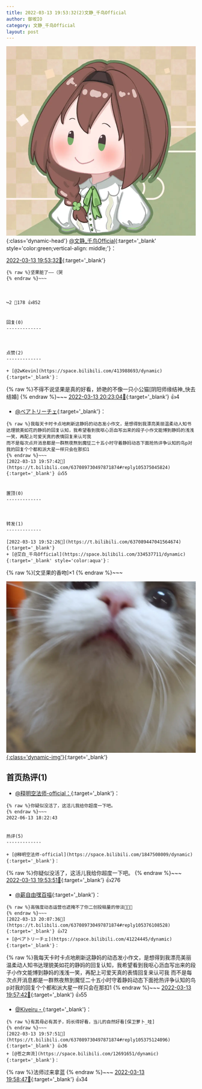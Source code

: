 ```yaml
---
title: 2022-03-13 19:53:32(2)文静_千鸟Official
author: 御坂IO
category: 文静_千鸟Official
layout: post
---
```


![img](/images/ac7482ed1b9a7f203dc68c0c4a77c488a27b108a.jpg){:class='dynamic-head'}
[@文静_千鸟Official](https://space.bilibili.com/667526012/dynamic){:target='_blank' style='color:green;vertical-align: middle;'}：

[2022-03-13 19:53:32🔗](https://t.bilibili.com/637089730497871874){:target='_blank'}

~~~
{% raw %}坚果脏了——（哭
{% endraw %}~~~



↪️2 💬178 👍852


回复(0)
-------------



点赞(2)
-------------

+ [@2wKevin](https://space.bilibili.com/413988693/dynamic){:target='_blank'}：
~~~
{% raw %}不得不说坚果是真的好看，娇艳的不像一只小公猫[阴阳师缘结神_快去结婚]
{% endraw %}~~~
[2022-03-13 20:23:04🔗](https://t.bilibili.com/637089730497871874#reply105377802656){:target='_blank'} 👍4
+ [@ベア卜リーチェ](https://space.bilibili.com/41224445/dynamic){:target='_blank'}：
~~~
{% raw %}我每天卡时卡点地刷新这静妈的动态发小作文，是想得到我漂亮美丽温柔动人知书达理貌美如花的静妈的回复认知，我希望看到我呕心沥血写出来的段子小作文能博到静妈的浅浅一笑，再配上可爱天真的表情回复来认可我
而不是每次点开消息都是一群熬夜熬到魔怔二十五小时守着静妈动态下面抢热评争认知的鸟p对我的回复个个都和派大星一样只会在那扣1
{% endraw %}~~~
[2022-03-13 19:57:42🔗](https://t.bilibili.com/637089730497871874#reply105375045824){:target='_blank'} 👍55


置顶(0)
-------------



转发(1)
-------------

[2022-03-13 19:52:26🔗](https://t.bilibili.com/637089447041564674){:target='_blank'}
+ [@艾白_千鸟Official](https://space.bilibili.com/334537711/dynamic){:target='_blank' style='color:aqua'}：
~~~
{% raw %}[文坚果的香吻]×1
{% endraw %}~~~


[![img](/images/f997bb8c53f732dc86dec4c042bd978ef96ac401.jpg){:class='dynamic-img'}](/images/f997bb8c53f732dc86dec4c042bd978ef96ac401.jpg){:target='_blank'}




首页热评(1)
-------------

+ [@释明空法师-official：](https://space.bilibili.com/1847508009/dynamic){:target='_blank'}：
~~~
{% raw %}你疑似没活了，这活儿我给你超度一下吧。
{% endraw %}~~~
2022-06-13 18:22:43


热评(5)
-------------

+ [@释明空法师-official](https://space.bilibili.com/1847508009/dynamic){:target='_blank'}：
~~~
{% raw %}你疑似没活了，这活儿我给你超度一下吧。
{% endraw %}~~~
[2022-03-13 19:53:51🔗](https://t.bilibili.com/637089730497871874#reply105374720832){:target='_blank'} 👍276
+ [@薪自由嘿百喵](https://space.bilibili.com/13498022/dynamic){:target='_blank'}：
~~~
{% raw %}高强度动态运营也遮掩不了你二创投稿量的惨淡🤭🤭🤭
{% endraw %}~~~
[2022-03-13 20:07:36🔗](https://t.bilibili.com/637089730497871874#reply105376108528){:target='_blank'} 👍72
+ [@ベア卜リーチェ](https://space.bilibili.com/41224445/dynamic){:target='_blank'}：
~~~
{% raw %}我每天卡时卡点地刷新这静妈的动态发小作文，是想得到我漂亮美丽温柔动人知书达理貌美如花的静妈的回复认知，我希望看到我呕心沥血写出来的段子小作文能博到静妈的浅浅一笑，再配上可爱天真的表情回复来认可我
而不是每次点开消息都是一群熬夜熬到魔怔二十五小时守着静妈动态下面抢热评争认知的鸟p对我的回复个个都和派大星一样只会在那扣1
{% endraw %}~~~
[2022-03-13 19:57:42🔗](https://t.bilibili.com/637089730497871874#reply105375045824){:target='_blank'} 👍55
+ [@Kiveiru・](https://space.bilibili.com/85115875/dynamic){:target='_blank'}：
~~~
{% raw %}有其母必有其子，妈长得好看，当儿的自然好看[保卫萝卜_哇]
{% endraw %}~~~
[2022-03-13 19:57:51🔗](https://t.bilibili.com/637089730497871874#reply105375124096){:target='_blank'} 👍36
+ [@苍之奔流](https://space.bilibili.com/12691651/dynamic){:target='_blank'}：
~~~
{% raw %}法师过来拿蓝
{% endraw %}~~~
[2022-03-13 19:58:47🔗](https://t.bilibili.com/637089730497871874#reply105375212400){:target='_blank'} 👍34


